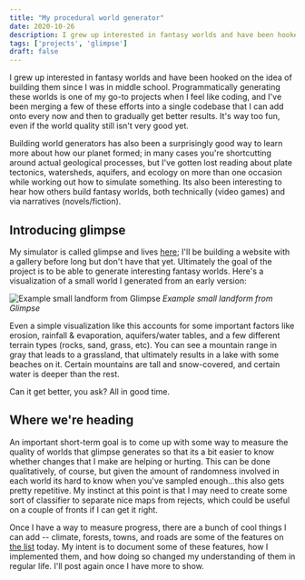 ```yaml
---
title: "My procedural world generator"
date: 2020-10-26
description: I grew up interested in fantasy worlds and have been hooked on the idea of building them since I was in middle school. Programmatically generating these worlds is one of my go-to projects when I feel like coding, and I've been merging a few of these efforts into a single codebase that I can add onto every now and then to gradually get better results.
tags: ['projects', 'glimpse']
draft: false
---
```


I grew up interested in fantasy worlds and have been hooked on the idea of building them since I was in middle school. Programmatically generating these worlds is one of my go-to projects when I feel like coding, and I've been merging a few of these efforts into a single codebase that I can add onto every now and then to gradually get better results. It's way too fun, even if the world quality still isn't very good yet.

Building world generators has also been a surprisingly good way to learn more about how our planet formed; in many cases you're shortcutting around actual geological processes, but I've gotten lost reading about plate tectonics, watersheds, aquifers, and ecology on more than one occasion while working out how to simulate something. Its also been interesting to hear how others build fantasy worlds, both technically (video games) and via narratives (novels/fiction).

## Introducing glimpse

My simulator is called glimpse and lives [here](https://github.com/anyweez/glimpse); I'll be building a website with a gallery before long but don't have that yet. Ultimately the goal of the project is to be able to generate interesting fantasy worlds. Here's a visualization of a small world I generated from an early version:

![Example small landform from Glimpse](https://camo.githubusercontent.com/8cb5710f8259da24d830c670bc249a914a7a97f8/68747470733a2f2f616e797765657a2e6769746875622e696f2f676c696d7073652f696d672f7465727261696e2e706e67)
*Example small landform from Glimpse*

Even a simple visualization like this accounts for some important factors like erosion, rainfall & evaporation, aquifers/water tables, and a few different terrain types (rocks, sand, grass, etc). You can see a mountain range in gray that leads to a grassland, that ultimately results in a lake with some beaches on it. Certain mountains are tall and snow-covered, and certain water is deeper than the rest.

Can it get better, you ask? All in good time.

## Where we're heading

An important short-term goal is to come up with some way to measure the quality of worlds that glimpse generates so that its a bit easier to know whether changes that I make are helping or hurting. This can be done qualitatively, of course, but given the amount of randomness involved in each world its hard to know when you've sampled enough...this also gets pretty repetitive. My instinct at this point is that I may need to create some sort of classifier to separate nice maps from rejects, which could be useful on a couple of fronts if I can get it right.

Once I have a way to measure progress, there are a bunch of cool things I can add -- climate, forests, towns, and roads are some of the features on [the list](https://github.com/anyweez/glimpse/issues) today. My intent is to document some of these features, how I implemented them, and how doing so changed my understanding of them in regular life. I'll post again once I have more to show.